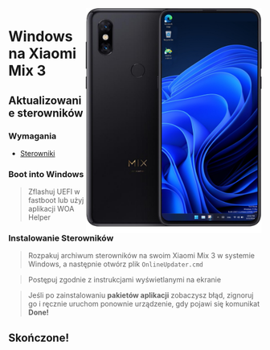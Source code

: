 <img align="right" src="https://github.com/n00b69/woa-perseus/blob/main/perseus.png" width="350" alt="Windows 11 running on perseus">

# Windows na Xiaomi Mix 3

## Aktualizowanie sterowników

### Wymagania
- [Sterowniki](https://github.com/n00b69/woa-perseus/releases/tag/Drivers)

### Boot into Windows
> Zflashuj UEFI w fastboot lub użyj aplikacji WOA Helper

### Instalowanie Sterowników
> Rozpakuj archiwum sterowników na swoim Xiaomi Mix 3 w systemie Windows, a następnie otwórz plik `OnlineUpdater.cmd`

> Postępuj zgodnie z instrukcjami wyświetlanymi na ekranie

> Jeśli po zainstalowaniu **pakietów aplikacji** zobaczysz błąd, zignoruj ​​go i ręcznie uruchom ponownie urządzenie, gdy pojawi się komunikat **Done!**

## Skończone!
